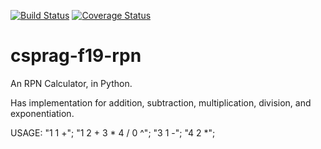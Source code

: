 [![Build Status](https://travis-ci.org/bluhmr/csprag-f19-rpn.svg?branch=master)](https://travis-ci.org/bluhmr/csprag-f19-rpn)
[![Coverage Status](https://coveralls.io/repos/github/bluhmr/csprag-f19-rpn/badge.svg?branch=master)](https://coveralls.io/github/bluhmr/csprag-f19-rpn?branch=master)
# csprag-f19-rpn
An RPN Calculator, in Python. 

Has implementation for addition, subtraction, multiplication, division, and exponentiation.

USAGE:  "1 1 +";
        "1 2 + 3 * 4 / 0 ^";
        "3 1 -";
        "4 2 *";
        
